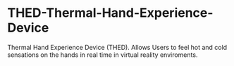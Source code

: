 # THED-Thermal-Hand-Experience-Device
Thermal Hand Experience Device (THED). Allows Users to feel hot and cold sensations on the hands in real time in virtual reality enviroments.
